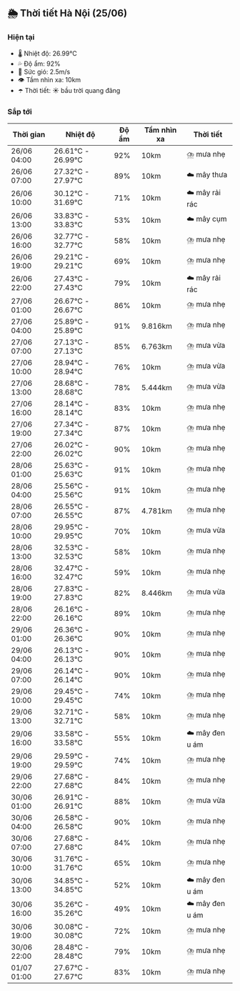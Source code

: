 ## 🌦️ Thời tiết Hà Nội (25/06)

### Hiện tại

- 🌡️ Nhiệt độ: 26.99℃
- 💦 Độ ẩm: 92%
- 💨 Sức gió: 2.5m/s
- 👁️ Tầm nhìn xa: 10km
- ☂️ Thời tiết: ☀️ bầu trời quang đãng

### Sắp tới

| Thời gian | Nhiệt độ | Độ ẩm | Tầm nhìn xa | Thời tiết |
| --- | --- | --- | --- | --- |
| 26/06 04:00 | 26.61℃ - 26.99℃ | 92% | 10km | ⛈️ mưa nhẹ |
| 26/06 07:00 | 27.32℃ - 27.97℃ | 89% | 10km | ☁️ mây thưa |
| 26/06 10:00 | 30.12℃ - 31.69℃ | 71% | 10km | ☁️ mây rải rác |
| 26/06 13:00 | 33.83℃ - 33.83℃ | 53% | 10km | ☁️ mây cụm |
| 26/06 16:00 | 32.77℃ - 32.77℃ | 58% | 10km | ⛈️ mưa nhẹ |
| 26/06 19:00 | 29.21℃ - 29.21℃ | 69% | 10km | ⛈️ mưa nhẹ |
| 26/06 22:00 | 27.43℃ - 27.43℃ | 79% | 10km | ☁️ mây rải rác |
| 27/06 01:00 | 26.67℃ - 26.67℃ | 86% | 10km | ⛈️ mưa nhẹ |
| 27/06 04:00 | 25.89℃ - 25.89℃ | 91% | 9.816km | ⛈️ mưa nhẹ |
| 27/06 07:00 | 27.13℃ - 27.13℃ | 85% | 6.763km | ⛈️ mưa vừa |
| 27/06 10:00 | 28.94℃ - 28.94℃ | 76% | 10km | ⛈️ mưa vừa |
| 27/06 13:00 | 28.68℃ - 28.68℃ | 78% | 5.444km | ⛈️ mưa vừa |
| 27/06 16:00 | 28.14℃ - 28.14℃ | 83% | 10km | ⛈️ mưa nhẹ |
| 27/06 19:00 | 27.34℃ - 27.34℃ | 87% | 10km | ⛈️ mưa nhẹ |
| 27/06 22:00 | 26.02℃ - 26.02℃ | 90% | 10km | ⛈️ mưa nhẹ |
| 28/06 01:00 | 25.63℃ - 25.63℃ | 91% | 10km | ⛈️ mưa nhẹ |
| 28/06 04:00 | 25.56℃ - 25.56℃ | 91% | 10km | ⛈️ mưa nhẹ |
| 28/06 07:00 | 26.55℃ - 26.55℃ | 87% | 4.781km | ⛈️ mưa nhẹ |
| 28/06 10:00 | 29.95℃ - 29.95℃ | 70% | 10km | ⛈️ mưa vừa |
| 28/06 13:00 | 32.53℃ - 32.53℃ | 58% | 10km | ⛈️ mưa nhẹ |
| 28/06 16:00 | 32.47℃ - 32.47℃ | 59% | 10km | ⛈️ mưa nhẹ |
| 28/06 19:00 | 27.83℃ - 27.83℃ | 82% | 8.446km | ⛈️ mưa vừa |
| 28/06 22:00 | 26.16℃ - 26.16℃ | 89% | 10km | ⛈️ mưa nhẹ |
| 29/06 01:00 | 26.36℃ - 26.36℃ | 90% | 10km | ⛈️ mưa nhẹ |
| 29/06 04:00 | 26.13℃ - 26.13℃ | 90% | 10km | ⛈️ mưa nhẹ |
| 29/06 07:00 | 26.14℃ - 26.14℃ | 90% | 10km | ⛈️ mưa nhẹ |
| 29/06 10:00 | 29.45℃ - 29.45℃ | 74% | 10km | ⛈️ mưa nhẹ |
| 29/06 13:00 | 32.71℃ - 32.71℃ | 58% | 10km | ⛈️ mưa nhẹ |
| 29/06 16:00 | 33.58℃ - 33.58℃ | 55% | 10km | ☁️ mây đen u ám |
| 29/06 19:00 | 29.59℃ - 29.59℃ | 74% | 10km | ⛈️ mưa nhẹ |
| 29/06 22:00 | 27.68℃ - 27.68℃ | 84% | 10km | ⛈️ mưa nhẹ |
| 30/06 01:00 | 26.91℃ - 26.91℃ | 88% | 10km | ⛈️ mưa vừa |
| 30/06 04:00 | 26.58℃ - 26.58℃ | 90% | 10km | ⛈️ mưa nhẹ |
| 30/06 07:00 | 27.68℃ - 27.68℃ | 84% | 10km | ⛈️ mưa nhẹ |
| 30/06 10:00 | 31.76℃ - 31.76℃ | 65% | 10km | ⛈️ mưa nhẹ |
| 30/06 13:00 | 34.85℃ - 34.85℃ | 52% | 10km | ☁️ mây đen u ám |
| 30/06 16:00 | 35.26℃ - 35.26℃ | 49% | 10km | ☁️ mây đen u ám |
| 30/06 19:00 | 30.08℃ - 30.08℃ | 72% | 10km | ⛈️ mưa nhẹ |
| 30/06 22:00 | 28.48℃ - 28.48℃ | 79% | 10km | ⛈️ mưa nhẹ |
| 01/07 01:00 | 27.67℃ - 27.67℃ | 83% | 10km | ⛈️ mưa nhẹ |
